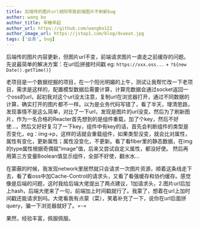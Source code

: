 ```yaml
---
title: 后端传的图片url相同导致前端图片不刷新bug
author: wang bo
author_title: 早睡早起
author_url: https://github.com/wangbo122
author_image_url: https://jstop1.com/blog/dvaeat.jpg
tags: ['业务', bug]
---
```


后端传的图片内容更新，但图片url不变，前端请求图片一直走之前缓存的问题。
先说最简单的解决方案：在url后拼接时间戳 eg: `https://xxx.oss...` + `?${new Date().getTime()}`

<!--truncate-->

老项目是一个数据挖掘的项目，在一个阳光明媚的上午，测试让我帮忙改一下老项目，需求是这样的，配置模型数据后需要计算，计算完数据会通过socket返回一个oss的url，起初我对这个url没太注意，复制url在浏览器打开，通过不同数据的计算，确实打开的图片都不一样。以为是业务代码写错了，看了半天，理清思路，发现事情不是这么简单，对比了一下url，发现是图片的url没变。然后为了刷新图片，作为一名合格的Reacter首先想到的是组件重载，加了个key，然后不好使…，然后又好好复习了一下key，组件中有key的话，首先会判断组件的类型是否变化，eg：img->p，这样的话就会重载组件，如果类型没变，就会比对属性，属性有变化，更新属性；属性没变化，不更新。看了看fiber里的静态数据，在img的type属性根据奇偶赋”image”值，后来又尝试自定义属性，都没好使。
然后再用第三方变量Boolean值显示组件，全部不好使，翻水水…

在蒙蔽的时候，我发现network里居然就只会请求一次图片资源，顺着这条线走下去，看了看oss中加Cache-Control的请求头，又看了看强缓存和协约缓存。感觉像是后端的问题，这时我给后端大佬提出了两点建议，1加请求头，2.图片url后加上hash，后端大佬来了一句，前端加上时间戳就行了。我蒙了，想着在url上加时间戳还能请求到吗。大佬看我有点蒙（菜），笑着补充了一下，说你在url后面拼query，骗一下浏览器就好了。=-=

果然，经验丰富，佩服佩服。


